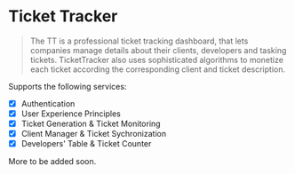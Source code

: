 # Ticket Tracker

> The TT is a professional ticket tracking dashboard, that lets companies manage details about their clients, developers and tasking tickets. TicketTracker also uses sophisticated algorithms to monetize each ticket according the corresponding client and ticket description.

Supports the following services:
- [x] Authentication
- [x] User Experience Principles
- [x] Ticket Generation & Ticket Monitoring 
- [x] Client Manager & Ticket Sychronization
- [x] Developers' Table & Ticket Counter

More to be added soon.

    
